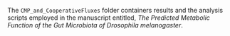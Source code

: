 The `CMP_and_CooperativeFluxes` folder containers results and the
analysis scripts employed in the manuscript entitled, *The Predicted
Metabolic Function of the Gut Microbiota of Drosophila melanogaster*.
